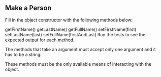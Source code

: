 ## Make a Person

Fill in the object constructor with the following methods below:

getFirstName() getLastName() getFullName() setFirstName(first) setLastName(last) setFullName(firstAndLast)
Run the tests to see the expected output for each method.

The methods that take an argument must accept only one argument and it has to be a string.

These methods must be the only available means of interacting with the object.
